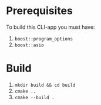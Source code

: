 # Prerequisites
To build this CLI-app you must have:
1. `boost::program_options`
2. `boost::asio`

# Build
1. `mkdir build && cd build`
2. `cmake ..`
3. `cmake --build .`
